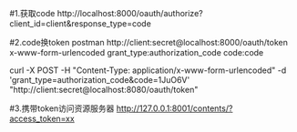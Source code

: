 #1.获取code
http://localhost:8000/oauth/authorize?client_id=client&response_type=code

#2.code换token
postman
http://client:secret@localhost:8000/oauth/token
x-www-form-urlencoded
grant_type:authorization_code
code:code

curl -X POST -H "Content-Type: application/x-www-form-urlencoded" -d 'grant_type=authorization_code&code=1JuO6V' "http://client:secret@localhost:8080/oauth/token"

#3.携带token访问资源服务器
http://127.0.0.1:8001/contents/?access_token=xx

